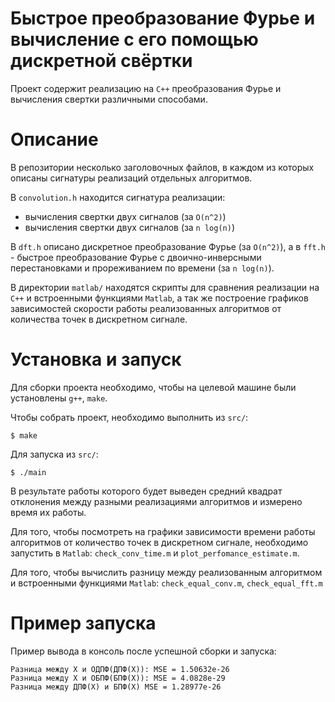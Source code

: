 # Быстрое преобразование Фурье и вычисление с его помощью дискретной свёртки
Проект содержит реализацию на `C++` преобразования Фурье и вычисления свертки различными способами.

# Описание
В репозитории несколько заголовочных файлов, в каждом из которых описаны сигнатуры реализаций отдельных алгоритмов. 


В `convolution.h` находится сигнатура реализации:
 * вычисления свертки двух сигналов (за `O(n^2)`)
 * вычисления свертки двух сигналов (за `n log(n)`)

В `dft.h` описано дискретное преобразование Фурье (за `O(n^2)`), а в `fft.h` - быстрое преобразование Фурье с двоично-инверсными перестановками и прореживанием по времени (за `n log(n)`).


В директории `matlab/` находятся скрипты для сравнения реализации на `C++` и встроенными функциями `Matlab`, а так же построение графиков зависимостей скорости работы реализованных алгоритмов от количества точек в дискретном сигнале.

# Установка и запуск
Для сборки проекта необходимо, чтобы на целевой машине были установлены `g++`, `make`.


Чтобы собрать проект, необходимо выполнить из `src/`:
```
$ make
```

Для запуска из `src/`:
```
$ ./main
```


В результате работы которого будет выведен средний квадрат отклонения между разными реализациями алгоритмов и измерено время их работы.


Для того, чтобы посмотреть на графики зависимости времени работы алгоритмов от количество точек в дискретном сигнале, необходимо запустить в `Matlab`: `check_conv_time.m` и `plot_perfomance_estimate.m`.

Для того, чтобы вычислить разницу между реализованным алгоритмом и встроенными функциями `Matlab`: `check_equal_conv.m`, `check_equal_fft.m`

# Пример запуска
Пример вывода в консоль после успешной сборки и запуска:
```
Разница между X и ОДПФ(ДПФ(X)): MSE = 1.50632e-26
Разница между X и ОБПФ(БПФ(X)): MSE = 4.0828e-29
Разница между ДПФ(X) и БПФ(X) MSE = 1.28977e-26
```
